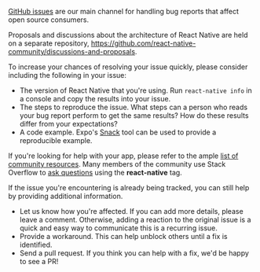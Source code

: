 [GitHub issues](https://github.com/facebook/react-native/issues) are our main channel for handling bug reports that affect open source consumers.

Proposals and discussions about the architecture of React Native are held on a separate repository, https://github.com/react-native-community/discussions-and-proposals.

To increase your chances of resolving your issue quickly, please consider including the following in your issue:
* The version of React Native that you're using. Run `react-native info` in a console and copy the results into your issue.
* The steps to reproduce the issue. What steps can a person who reads your bug report perform to get the same results? How do these results differ from your expectations?
* A code example. Expo's [Snack](https://snack.expo.io/) tool can be used to provide a reproducible example.

If you're looking for help with your app, please refer to the ample [list of community resources](https://reactnative.dev/help). Many members of the community use Stack Overflow to [ask questions](https://stackoverflow.com/questions/tagged/react-native?sort=frequent) using the **react-native** tag.

If the issue you're encountering is already being tracked, you can still help by providing additional information.

* Let us know how you're affected. If you can add more details, please leave a comment. Otherwise, adding a reaction to the original issue is a quick and easy way to communicate this is a recurring issue.
* Provide a workaround. This can help unblock others until a fix is identified.
* Send a pull request. If you think you can help with a fix, we'd be happy to see a PR!
